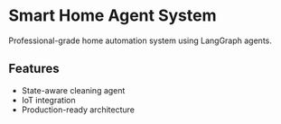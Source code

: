 # Smart Home Agent System

Professional-grade home automation system using LangGraph agents.

## Features
- State-aware cleaning agent
- IoT integration
- Production-ready architecture